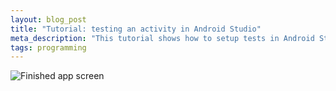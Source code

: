 ```yaml
---
layout: blog_post
title: "Tutorial: testing an activity in Android Studio"
meta_description: "This tutorial shows how to setup tests in Android Studio and write test for basic UI interactions."
tags: programming
---
```


<p class='isTextCentered'>
  <img alt='Finished app screen' class='Image-width300 Image--hasBorder' src='/image/blog/2015-09-27-testing-ui-in-android-studio/01_finished_app_screen.png' >
</p>
